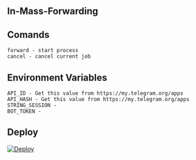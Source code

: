 ## In-Mass-Forwarding


## Comands

    forward - start process
    cancel - cancel current job


## Environment Variables

    API_ID - Get this value from https://my.telegram.org/apps
    API_HASH - Get this value from https://my.telegram.org/apps
    STRING_SESSION - 
    BOT_TOKEN - 


## Deploy

[![Deploy](https://www.herokucdn.com/deploy/button.svg)](https://heroku.com/deploy?template=https://github.com/yadianluffy/MassiveForward)


